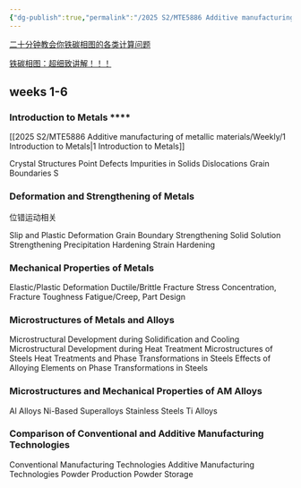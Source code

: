 ```yaml
---
{"dg-publish":true,"permalink":"/2025 S2/MTE5886 Additive manufacturing of metallic materials/Overall/"}
---
```



[二十分钟教会你铁碳相图的各类计算问题](https://www.bilibili.com/video/BV1GK41147h6?spm_id_from=333.788.recommend_more_video.0&vd_source=b5dfea2349070ceb5970ee95acc07bd1)

[铁碳相图：超细致讲解！！！](https://www.bilibili.com/video/BV1w9DLYSE9p/?spm_id_from=333.788.recommend_more_video.-1&vd_source=b5dfea2349070ceb5970ee95acc07bd1)
## weeks 1-6
### Introduction to Metals ****
[[2025 S2/MTE5886 Additive manufacturing of metallic materials/Weekly/1 Introduction to Metals\|1 Introduction to Metals]]

Crystal Structures
Point Defects
Impurities in Solids
Dislocations
Grain Boundaries
S

### Deformation and Strengthening of Metals 

位错运动相关

Slip and Plastic Deformation
Grain Boundary Strengthening
Solid Solution Strengthening
Precipitation Hardening
Strain Hardening
### Mechanical Properties of Metals 

Elastic/Plastic Deformation
Ductile/Brittle Fracture
Stress Concentration, Fracture Toughness
Fatigue/Creep, Part Design
### Microstructures of Metals and Alloys 

Microstructural Development during Solidification and Cooling
Microstructural Development during Heat Treatment
Microstructures of Steels
Heat Treatments and Phase Transformations in Steels
Effects of Alloying Elements on Phase Transformations in Steels
### Microstructures and Mechanical Properties of AM Alloys 

Al Alloys
Ni-Based Superalloys
Stainless Steels
Ti Alloys
### Comparison of Conventional and Additive Manufacturing Technologies 

Conventional Manufacturing Technologies
Additive Manufacturing Technologies
Powder Production
Powder Storage